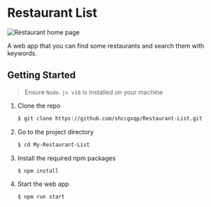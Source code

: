 # Restaurant List

![Restaurant home page](./public/image/restaurant_screen.jpg)

A web app that you can find some restaurants and search them with keywords.

## Getting Started

> Ensure `Node.js v18` is installed on your machine

1. Clone the repo

   ```bash
   $ git clone https://github.com/shccgxqp/Restaurant-List.git
   ```

2. Go to the project directory

   ```bash
   $ cd My-Restaurant-List
   ```

3. Install the required npm packages

   ```bash
   $ npm install
   ```

4. Start the web app

   ```bash
   $ npm run start
   ```
